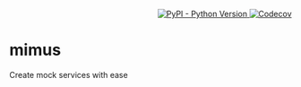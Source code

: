 <p align="right">
    <a href="https://pypi.org/project/mimus">
        <img alt="PyPI - Python Version" src="https://img.shields.io/pypi/pyversions/mimus?style=flat-square">
    </a>
    <a href="https://codecov.io/gh/IanChen83/mimus">
        <img alt="Codecov" src="https://img.shields.io/codecov/c/github/IanChen83/mimus?style=flat-square">
    </a>
</p>

# mimus

Create mock services with ease

